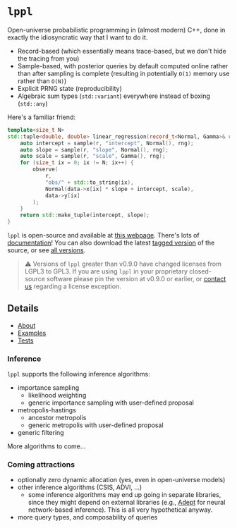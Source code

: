 # `lppl`

Open-universe probabilistic programming in (almost modern) C++, done in exactly the idiosyncratic way that I want to do it.

+ Record-based (which essentially means trace-based, but we don't hide the tracing from you)
+ Sample-based, with posterior queries by default computed online rather than after sampling is complete (resulting in potentially `O(1)` memory use rather than `O(N)`)
+ Explicit PRNG state (reproducibility)
+ Algebraic sum types (`std::variant`) everywhere instead of boxing (`std::any`)

Here's a familiar friend:

```cpp
template<size_t N>
std::tuple<double, double> linear_regression(record_t<Normal, Gamma>& r, std::shared_ptr<data_1d<N>> data) {
    auto intercept = sample(r, "intercept", Normal(), rng);
    auto slope = sample(r, "slope", Normal(), rng);
    auto scale = sample(r, "scale", Gamma(), rng);
    for (size_t ix = 0; ix != N; ix++) {
        observe(
            r,
            "obs/" + std::to_string(ix),
            Normal(data->x[ix] * slope + intercept, scale),
            data->y[ix]
        );
    }
    return std::make_tuple(intercept, slope);
}

```

`lppl` is open-source and available at [this webpage](https://gitlab.com/drdewhurst/lppl/-/tree/develop). 
There's lots of [documentation](./docs/index.html)! You can also download the latest [tagged version](./distros/lppl-vlatest.zip) of the source, or see [all versions](./distros/index.md). 

> ⚠️ Versions of `lppl` greater than v0.9.0 have changed licenses from LGPL3 to GPL3. If you are using `lppl` in your proprietary closed-source software please pin the version at v0.9.0 or earlier, or [contact us](mailto:lppl@davidrushingdewhurst.com) regarding a license exception.

## Details

+ [About](./about/index.md)
+ [Examples](./examples/index.md)
+ [Tests](https://gitlab.com/drdewhurst/lppl/-/tree/master/test)

### Inference

`lppl` supports the following inference algorithms:

+ importance sampling
    + likelihood weighting
    + generic importance sampling with user-defined proposal
+ metropolis-hastings
    + ancestor metropolis
    + generic metropolis with user-defined proposal
+ generic filtering

More algorithms to come...

### Coming attractions
+ optionally zero dynamic allocation (yes, even in open-universe models)
+ other inference algorithms (CSIS, ADVI, ...)
    + some inference algorithms may end up going in separate libraries, since they might depend on external libraries (e.g., [Adept](http://www.met.reading.ac.uk/clouds/adept/) for neural network-based inference). This is all very hypothetical anyway.
+ more query types, and composability of queries